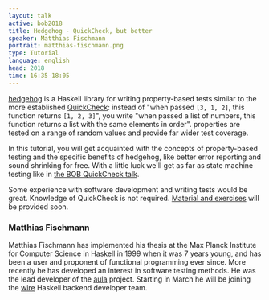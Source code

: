 ```yaml
---
layout: talk
active: bob2018
title: Hedgehog - QuickCheck, but better
speaker: Matthias Fischmann
portrait: matthias-fischmann.png
type: Tutorial
language: english
head: 2018
time: 16:35-18:05
---
```


[hedgehog](https://hackage.haskell.org/package/hedgehog) is a Haskell
library for writing property-based tests similar to the more
established
[QuickCheck](https://hackage.haskell.org/package/QuickCheck): instead
of "when passed `[3, 1, 2]`, this function returns `[1, 2, 3]`", you
write "when passed a list of numbers, this function returns a list
with the same elements in order".  properties are tested on a range of
random values and provide far wider test coverage.

In this tutorial, you will get acquainted with the concepts of
property-based testing and the specific benefits of hedgehog, like
better error reporting and sound shrinking for free.  With a little
luck we'll get as far as state machine testing like in [the BOB
QuickCheck talk](andjelkovic.html).

Some experience with software development and writing tests would be
great.  Knowledge of QuickCheck is not required.  [Material and
exercises](https://github.com/fisx/bob18-tutorial-hedgehog) will be
provided soon.

### Matthias Fischmann

Matthias Fischmann has implemented his thesis at the Max Planck
Institute for Computer Science in Haskell in 1999 when it was 7 years
young, and has been a user and proponent of functional programming
ever since.  More recently he has developed an interest in software
testing methods.  He was the lead developer of the
[aula](https://github.com/liqd/aula) project.  Starting in March he
will be joining the [wire](https://wire.com) Haskell backend developer
team.
